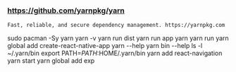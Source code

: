 ### https://github.com/yarnpkg/yarn
    Fast, reliable, and secure dependency management. https://yarnpkg.com

sudo pacman -Sy yarn
yarn -v
yarn run dist
yarn run app
yarn
yarn run
yarn global add create-react-native-app
yarn --help
yarn bin --help
ls -l ~/.yarn/bin
export PATH=$PATH:$HOME/.yarn/bin
yarn add react-navigation
yarn start
yarn global add exp
